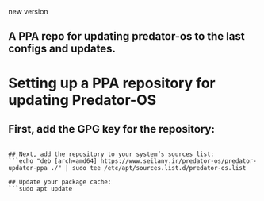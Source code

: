 
new version
## A PPA repo for updating predator-os to the last configs and updates.


# Setting up a PPA repository for updating Predator-OS


## First, add the GPG key for the repository:
```curl -fsSL https://www.seilany.ir/predator-os/predator-updater-ppa/KEY.gpg | sudo gpg --dearmor -o /etc/apt/trusted.gpg.d/predatos-os.gpg

## Next, add the repository to your system’s sources list:
```echo "deb [arch=amd64] https://www.seilany.ir/predator-os/predator-updater-ppa ./" | sudo tee /etc/apt/sources.list.d/predator-os.list

## Update your package cache:
```sudo apt update


